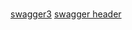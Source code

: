 # 

[swagger3](https://www.cnblogs.com/alvisClub/p/15410917.html)
[swagger header](https://juejin.cn/post/7239244337539940410)
